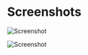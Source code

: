 # Screenshots

![Screenshot](https://github.com/fffranks/dotfiles/blob/master/imagens/Logo.png)

![Screenshot](https://github.com/fffranks/dotfiles/blob/master/imagens/Captura%20de%20tela%20de%2002-11-2019%2016:03:08.png)
